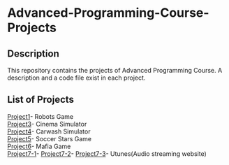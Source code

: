 # Advanced-Programming-Course-Projects

## Description
This repository contains the projects of Advanced Programming Course. A description and a code file exist in each project.

## List of Projects
[Project1](https://github.com/mohammadhasanloo/Advanced-Programming-Course-Projects/tree/main/Project1)- Robots Game<br/>
[Project3](https://github.com/mohammadhasanloo/Advanced-Programming-Course-Projects/tree/main/Project3)- Cinema Simulator<br/>
[Project4](https://github.com/mohammadhasanloo/Advanced-Programming-Course-Projects/tree/main/Project4)- Carwash Simulator<br/>
[Project5](https://github.com/mohammadhasanloo/Advanced-Programming-Course-Projects/tree/main/Project5)- Soccer Stars Game<br/>
[Project6](https://github.com/mohammadhasanloo/Advanced-Programming-Course-Projects/tree/main/Project6)- Mafia Game<br/>
[Project7-1](https://github.com/mohammadhasanloo/Advanced-Programming-Course-Projects/tree/main/Project7-Phase1)- [Project7-2](https://github.com/mohammadhasanloo/Advanced-Programming-Course-Projects/tree/main/Project7-Phase2)- [Project7-3](https://github.com/mohammadhasanloo/Advanced-Programming-Course-Projects/tree/main/Project7-Phase3)- Utunes(Audio streaming website)


